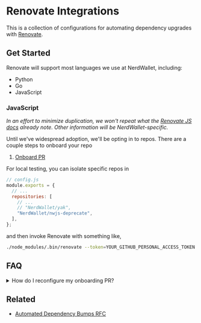 # Renovate Integrations

This is a collection of configurations for automating dependency upgrades with [Renovate](https://github.com/renovatebot/renovate).

## Get Started

Renovate will support most languages we use at NerdWallet, including:
- Python
- Go
- JavaScript

### JavaScript

_In an effort to minimize duplication, we won't repeat what the [Renovate JS docs](https://docs.renovatebot.com/javascript/) already note. Other
information will be NerdWallet-specific._

Until we've widespread adoption, we'll be opting in to repos. There are a couple steps to onboard your repo

1. [Onboard PR](https://docs.renovatebot.com/configure-renovate/)

For local testing, you can isolate specific repos in

```js
// config.js
module.exports = {
  // ...
  repositories: [
    // ...
    // "NerdWallet/yak",
    "NerdWallet/nwjs-deprecate",
  ],
};
```

 and then invoke Renovate with something like,

```sh
./node_modules/.bin/renovate --token=YOUR_GITHUB_PERSONAL_ACCESS_TOKEN
```

## FAQ


<details><summary>How do I reconfigure my onboarding PR?</summary>

Renovate matches any PR (even closed) with the name "Configure Renovate". To reconfigure the onboarding, [rename that PR][reconfigure Renovate] and re-run Renovate.

</details>

## Related
- [Automated Dependency Bumps RFC](https://docs.google.com/document/d/13lON_1DHZKOuL839nNzQqKvI91Bd9Z1fazt9ZdiCwz4/edit)

[reconfigure Renovate]: https://sourcegraph.com/github.com/renovatebot/renovate@08922f4fba8cd8ba1ed655092bcbd1976df4675b/-/blob/docs/usage/reconfigure-renovate.md


